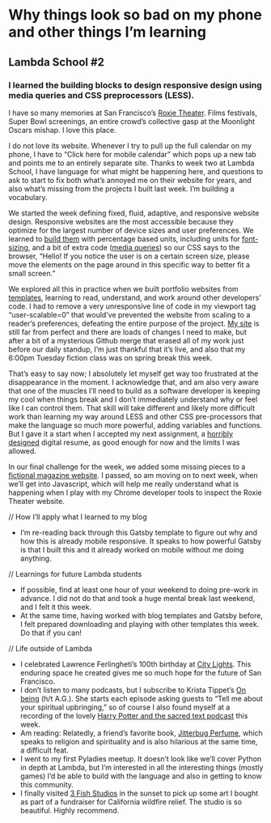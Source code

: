 # Why things look so bad on my phone and other things I’m learning 

## Lambda School #2 

### I learned the building blocks to design responsive design using media queries and CSS preprocessors (LESS). 

I have so many memories at San Francisco’s [Roxie Theater](https://www.roxie.com/). Films festivals, Super Bowl screenings, an entire crowd’s collective gasp at the Moonlight Oscars mishap. I love this place. 

I do not love its website. Whenever I try to pull up the full calendar on my phone, I have to “Click here for mobile calendar” which pops up a new tab and points me to an entirely separate site. Thanks to week two at Lambda School, I have language for what might be happening here, and questions to ask to start to fix both what’s annoyed me on their website for years, and also what’s missing from the projects I built last week. I’m building a vocabulary. 

We started the week defining fixed, fluid, adaptive, and responsive website design. Responsive websites are the most accessible because they optimize for the largest number of device sizes and user preferences. We learned to [build them](https://github.com/kimberleejohnson/responsive-web-design-I) with percentage based units, including units for [font-sizing](https://snook.ca/archives/html_and_css/font-size-with-rem), and a bit of extra code ([media queries](https://varvy.com/mobile/media-queries.html)) so our CSS says to the browser, “Hello! If you notice the user is on a certain screen size, please move the elements on the page around in this specific way to better fit a small screen.” 

We explored all this in practice when we built portfolio websites from [templates](https://html5up.net/), learning to read, understand, and work around other developers’ code. I had to remove a very unresponsive line of code in my viewport tag “user-scalable=0” that would’ve prevented the website from scaling to a reader’s preferences, defeating the entire purpose of the project. [My site](https://kimberleejohnson.github.io/portfolio-website/) is still far from perfect and there are loads of changes I need to make, but after a bit of a mysterious Github merge that erased all of my work just before our daily standup, I’m just thankful that it’s live, and also that my 6:00pm Tuesday fiction class was on spring break this week. 

That’s easy to say now; I absolutely let myself get way too frustrated at the disappearance in the moment. I acknowledge that, and am also very aware that one of the muscles I’ll need to build as a software developer is keeping my cool when things break and I don’t immediately understand why or feel like I can control them. That skill will take different and likely more difficult work than learning my way around LESS and other CSS pre-processors that make the language so much more powerful, adding variables and functions. But I gave it a start when I accepted my next assignment, a [horribly designed](https://github.com/kimberleejohnson/Preprocessing-I) digital resume, as good enough for now and the limits I was allowed. 

In our final challenge for the week, we added some missing pieces to a [fictional magazine website](https://github.com/kimberleejohnson/Sprint-Challenge--Advanced-CSS). I passed, so am moving on to next week, when we’ll get into Javascript, which will help me really understand what is happening when I play with my Chrome developer tools to inspect the Roxie Theater website. 

// How I’ll apply what I learned to my blog 
- I’m re-reading back through this Gatsby template to figure out why and how this is already mobile responsive. It speaks to how powerful Gatsby is that I built this and it already worked on mobile without me doing anything. 

// Learnings for future Lambda students 
- If possible, find at least one hour of your weekend to doing pre-work in advance. I did not do that and took a huge mental break last weekend, and I felt it this week. 
- At the same time, having worked with blog templates and Gatsby before, I felt prepared downloading and playing with other templates this week. Do that if you can! 

// Life outside of Lambda
- I celebrated Lawrence Ferlingheti’s 100th birthday at [City Lights](http://www.citylights.com/). This enduring space he created gives me so much hope for the future of San Francisco. 
- I don’t listen to many podcasts, but I subscribe to Krista Tippet’s [On being](https://onbeing.org/) (h/t A.G.). She starts each episode asking guests to “Tell me about your spiritual upbringing,” so of course I also found myself at a recording of the lovely [Harry Potter and the sacred text podcast](http://www.harrypottersacredtext.com/) this week.
- Am reading: Relatedly, a friend’s favorite book, [Jitterbug Perfume](https://www.goodreads.com/book/show/8682.Jitterbug_Perfume), which speaks to religion and spirituality and is also hilarious at the same time, a difficult feat. 
- I went to my first Pyladies meetup. It doesn’t look like we’ll cover Python in depth at Lambda, but I’m interested in all the interesting things (mostly games) I’d be able to build with the language and also in getting to know this community. 
- I finally visited [3 Fish Studios](https://www.3fishstudios.com/) in the sunset to pick up some art I bought as part of a fundraiser for California wildfire relief. The studio is so beautiful. Highly recommend. 
